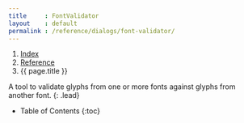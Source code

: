```yaml
---
title     : FontValidator
layout    : default
permalink : /reference/dialogs/font-validator/
---
```


<nav aria-label="breadcrumb">
  <ol class="breadcrumb small">
    <li class="breadcrumb-item"><a href="{{ site.url }}">Index</a></li>
    <li class="breadcrumb-item"><a href="../../../reference">Reference</a></li>
    <li class="breadcrumb-item active" aria-current="page">{{ page.title }}</li>
  </ol>
</nav>

A tool to validate glyphs from one or more fonts against glyphs from another font.
{: .lead}

* Table of Contents
{:toc}

